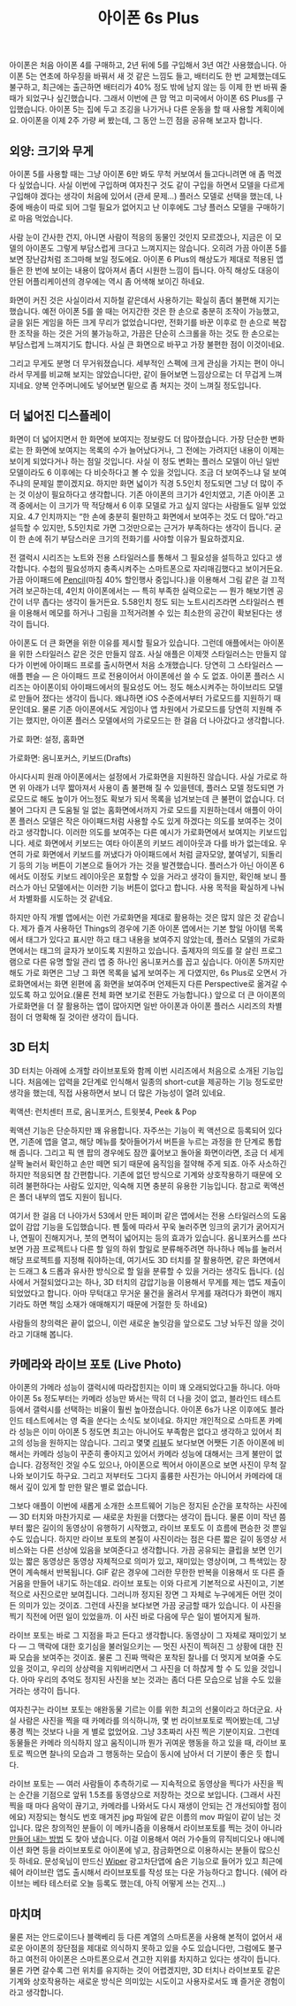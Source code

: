 ﻿---
title: 아이폰 6s Plus
categories:
  - ideas
tags:
  - 3d-touch
  - 3d-터치
  - 6s
  - iphone
  - live-photo
  - plus
  - 라이브-포토
  - 스마트폰
  - 아이폰
  - 카메라
pubDate: 2015-11-29
description: 기본 설명을 입력하세요
---

아이폰은 처음 아이폰 4를 구매하고, 2년 뒤에 5를 구입해서 3년 여간 사용했습니다. 아이폰 5는 연초에 하우징을 바꿔서 새 것 같은 느낌도 들고, 배터리도 한 번 교체했는데도 불구하고, 최근에는 출근하면 배터리가 40% 정도 밖에 남지 않는 등 이제 한 번 바꿔 줄 때가 되었구나 싶긴했습니다. 그래서 이번에 큰 맘 먹고 미국에서 아이폰 6S Plus를 구입했습니다. 아이폰 5는 집에 두고 조깅을 나가거나 다른 운동을 할 때 사용할 계획이에요. 아이폰을 이제 2주 가량 써 봤는데, 그 동안 느낀 점을 공유해 보고자 합니다.

## 외양: 크기와 무게

아이폰 5를 사용할 때는 그냥 아이폰 6만 봐도 무척 커보여서 들고다니려면 애 좀 먹겠다 싶었습니다. 사실 이번에 구입하며 여자친구 것도 같이 구입을 하면서 모델을 다르게 구입해야 겠다는 생각이 처음에 있어서 (관세 문제…) 플러스 모델로 선택을 했는데, 나중에 배송이 따로 되어 그럴 필요가 없어지고 난 이후에도 그냥 플러스 모델을 구매하기로 마음 먹었습니다.

사람 눈이 간사한 건지, 아니면 사람이 적응의 동물인 것인지 모르겠으나, 지금은 이 모델의 아이폰도 그렇게 부담스럽게 크다고 느껴지지는 않습니다. 오히려 가끔 아이폰 5를 보면 장난감처럼 조그마해 보일 정도에요. 아이폰 6 Plus의 해상도가 제대로 적용된 앱들은 한 번에 보이는 내용이 많아져서 좀더 시원한 느낌이 듭니다. 아직 해상도 대응이 안된 어플리케이션의 경우에는 역시 좀 어색해 보이긴 하네요.

화면이 커진 것은 사실이라서 지하철 같은데서 사용하기는 확실히 좀더 불편해 지기는 했습니다. 예전 아이폰 5를 쓸 때는 어지간한 것은 한 손으로 충분히 조작이 가능했고, 글을 읽든 게임을 하든 크게 무리가 없었습니다만, 전화기를 바꾼 이후로 한 손으로 복잡한 조작을 하는 것은 거의 불가능하고, 가끔은 단순히 스크롤을 하는 것도 한 손으로는 부담스럽게 느껴지기도 합니다. 사실 큰 화면으로 바꾸고 가장 불편한 점이 이것이네요.

그리고 무게도 분명 더 무거워졌습니다. 세부적인 스펙에 크게 관심을 가지는 편이 아니라서 무게를 비교해 보지는 않았습니다만, 같이 들어보면 느낌상으로는 더 무겁게 느껴지네요. 양복 안주머니에도 넣어보면 밑으로 좀 쳐지는 것이 느껴질 정도입니다.

## 더 넓어진 디스플레이

화면이 더 넓어지면서 한 화면에 보여지는 정보량도 더 많아졌습니다. 가장 단순한 변화로는 한 화면에 보여지는 목록의 수가 늘어났다거나, 그 전에는 가려지던 내용이 이제는 보이게 되었다거나 하는 점일 것입니다. 사실 이 정도 변화는 플러스 모델이 아닌 일반 모델이라도 6 이후에는 다 비슷하다고 볼 수 있을 것입니다. 조금 더 보여주느냐 덜 보여주냐의 문제일 뿐이겠지요. 하지만 화면 넓이가 직경 5.5인치 정도되면 그냥 더 많이 주는 것 이상이 필요하다고 생각합니다. 기존 아이폰의 크기가 4인치였고, 기존 아이폰 고객 중에서는 이 크기가 딱 적당해서 6 이후 모델로 가고 싶지 않다는 사람들도 일부 있었지요. 4.7 인치까지는 “한 손에 충분히 쥘만하고 화면에서 보여주는 것도 더 많아.”라고 설득할 수 있지만, 5.5인치로 가면 그것만으로는 근거가 부족하다는 생각이 듭니다. 굳이 한 손에 쥐기 부담스러운 크기의 전화기를 사야할 이유가 필요하겠지요.

전 갤럭시 시리즈는 노트와 전용 스타일러스를 통해서 그 필요성을 설득하고 있다고 생각합니다. 수첩의 필요성까지 충족시켜주는 스마트폰으로 자리매김했다고 보이거든요. 가끔 아이패드에 [Pencil](http://www.fiftythree.com/pencil)(마침 40% 할인행사 중입니다.)을 이용해서 그림 같은 걸 끄적거려 보곤하는데, 4인치 아이폰에서는 — 특히 부족한 실력으로는 — 뭔가 해보기엔 공간이 너무 좁다는 생각이 들거든요. 5.58인치 정도 되는 노트시리즈라면 스타일러스 펜을 이용해서 메모를 하거나 그림을 끄적거려볼 수 있는 최소한의 공간이 확보된다는 생각이 듭니다.

아이폰도 더 큰 화면을 위한 이유를 제시할 필요가 있습니다. 그런데 애플에서는 아이폰을 위한 스타일러스 같은 것은 만들지 않죠. 사실 애플은 이제껏 스타일러스는 만들지 않다가 이번에 아이패드 프로를 출시하면서 처음 소개했습니다. 당연히 그 스타일러스 — 애플 펜슬 — 은 아이패드 프로 전용이어서 아이폰에선 쓸 수 도 없죠. 아이폰 플러스 시리즈는 아이폰이되 아이패드에서의 필요성도 어느 정도 해소시켜주는 하이브리드 모델로 만들어 졌다는 생각이 듭니다. 왜냐하면 iOS 수준에서부터 가로모드를 지원하기 때문인데요. 물론 기존 아이폰에서도 게임이나 앱 차원에서 가로모드를 당연히 지원해 주기는 했지만, 아이폰 플러스 모델에서의 가로모드는 한 걸음 더 나아갔다고 생각합니다.

가로 화면: 설정, 홈화면

 가로화면: 옴니포커스, 키보드(Drafts)

아시다시피 원래 아이폰에서는 설정에서 가로화면을 지원하진 않습니다. 사실 가로로 하면 위 아래가 너무 짧아져서 사용이 좀 불편해 질 수 있을텐데, 플러스 모델 정도되면 가로모드로 해도 높이가 어느정도 확보가 되서 목록을 넘겨보는데 큰 불편이 없습니다. 더불어 그다지 큰 도움될 일 없는 홈화면에서까지 가로 모드를 지원하는데서 애플이 아이폰 플러스 모델은 작은 아이패드처럼 사용할 수도 있게 하겠다는 의도를 보여주는 것이라고 생각합니다. 이러한 의도를 보여주는 다른 예시가 가로화면에서 보여지는 키보드입니다. 세로 화면에서 키보드는 여타 아이폰의 키보드 레이아웃과 다를 바가 없는데요. 우연히 가로 화면에서 키보드를 꺼냈다가 아이패드에서 처럼 글자모양, 붙여넣기, 되돌리기 등의 기능 버튼이 기본으로 들어가 가는 것을 발견했습니다. 플러스가 아닌 아이폰 6에서도 이정도 키보드 레이아웃은 포함할 수 있을 거라고 생각이 들지만, 확인해 보니 플러스가 아닌 모델에서는 이러한 기능 버튼이 없다고 합니다. 사용 목적을 확실하게 나눠서 차별화를 시도하는 것 같네요.

하지만 아직 개별 앱에서는 이런 가로화면을 제대로 활용하는 것은 많지 않은 것 같습니다. 제가 즐겨 사용하던 Things의 경우에 기존 아이폰 앱에서는 기본 할일 아이템 목록에서 태그가 있다고 표시만 하고 태그 내용을 보여주지 않았는데, 플러스 모델의 가로화면에서는 태그의 글자가 보이도록 지원하고 있습니다. 출제자의 의도를 잘 살린 프로그램으로 다른 유명 할일 관리 앱 중 하나인 옴니포커스를 꼽고 싶습니다. 아이폰 5까지만 해도 가로 화면은 그냥 그 화면 목록을 넓게 보여주는 게 다였지만, 6s Plus로 오면서 가로화면에서는 화면 왼편에 홈 화면을 보여주며 언제든지 다른 Perspective로 옮겨갈 수 있도록 하고 있어요.(물론 전체 화면 보기로 전환도 가능합니다.) 앞으로 더 큰 아이폰의 가로화면을 더 잘 활용하는 앱이 많아지면 일반 아이폰과 아이폰 플러스 시리즈의 차별점이 더 명확해 질 것이란 생각이 듭니다.

## 3D 터치

3D 터치는 아래에 소개할 라이브포토와 함께 이번 시리즈에서 처음으로 소개된 기능입니다. 처음에는 압력을 2단계로 인식해서 일종의 short-cut을 제공하는 기능 정도로만 생각을 했는데, 직접 사용하면서 보니 더 많은 가능성이 열려 있네요.

 퀵액션: 런치센터 프로, 옴니포커스, 트윗봇4, Peek & Pop

퀵액션 기능은 단순하지만 꽤 유용합니다. 자주쓰는 기능이 퀵 액션으로 등록되어 있다면, 기존에 앱을 열고, 해당 메뉴를 찾아들어가서 버튼을 누르는 과정을 한 단계로 통합해 줍니다. 그리고 픽 앤 팝의 경우에도 잠깐 훑어보고 돌아올 화면이라면, 조금 더 세게 살짝 눌러서 확인하고 손만 떼면 되기 때문에 움직임을 절약해 주게 되죠. 아주 사소하긴 하지만 적응되면 참 간편합니다. 기존에 없던 방식으로 기계와 상호작용하기 때문에 오히려 불편하다는 사람도 있지만, 익숙해 지면 충분히 유용한 기능입니다. 참고로 퀵액션은 폴더 내부의 앱도 지원이 됩니다.

여기서 한 걸음 더 나아가서 53에서 만든 페이퍼 같은 앱에서는 전용 스타일러스의 도움 없이 감압 기능을 도입했습니다. 펜 툴에 따라서 꾸욱 눌러주면 잉크의 굵기가 굵어지거나, 연필이 진해지거나, 붓의 면적이 넓어지는 등의 효과가 있습니다. 옴니포커스를 쓰다보면 가끔 프로젝트나 다른 할 일의 하위 할일로 분류해주려면 하나하나 메뉴를 눌러서 해당 프로젝트를 지정해 줘야하는데, 여기서도 3D 터치를 잘 활용하면, 같은 화면에서는 드래그 & 드롭과 유사한 방식으로 할 일을 분류할 수 있을 거라는 생각도 듭니다. (심사에서 거절되었다고는 하나, 3D 터치의 감압기능을 이용해서 무게를 제는 앱도 제출이 되었었다고 합니다. 아마 무턱대고 무거운 물건을 올려서 무게를 재려다가 화면이 깨지기라도 하면 책임 소재가 애매해지기 때문에 거절한 듯 하네요)

사람들의 창의력은 끝이 없으니, 이런 새로운 놀잇감을 앞으로도 그냥 놔두진 않을 것이라고 기대해 봅니다.

## 카메라와 라이브 포토 (Live Photo)

아이폰의 가메라 성능이 갤럭시에 따라잡힌지는 이미 꽤 오래되었다고들 하니다. 아마 아이폰 5s 정도부터는 카메라 성능만 봐서는 딱히 더 나을 것이 없고, 블라인드 테스트 등에서 갤럭시를 선택하는 비율이 훨씬 높아졌습니다. 아이폰 6s가 나온 이후에도 블라인드 테스트에서는 영 죽을 쑨다는 소식도 보이네요. 하지만 개인적으로 스마트폰 카메라 성능은 이미 아이폰 5 정도면 최고는 아니어도 부족함은 없다고 생각하고 있어서 최고의 성능을 원하지는 않습니다. 그리고 몇몇 [리뷰](http://austinmann.com/trek/iphone-6s-camera-review-switzerland)도 보다보면 어쨋든 기존 아이폰에 비해서는 카메라 성능이 꾸준히 좋아지고 있어서 카메라 성능에 대해서는 크게 불만이 없습니다. 감정적인 것일 수도 있으나, 아이폰으로 찍어서 아이폰으로 보면 사진이 무척 잘 나와 보이기도 하구요. 그리고 저부터도 그다지 훌륭한 사진가는 아니어서 카메라에 대해서 깊이 있게 할 만한 말은 별로 없습니다.

그보다 애플이 이번에 새롭게 소개한 소프트웨어 기능은 정지된 순간을 포착하는 사진에 — 3D 터치와 마찬가지로 — 새로운 차원을 더했다는 생각이 듭니다. 물론 이미 작년 쯤부터 짧은 길이의 동영상이 유행하기 시작했고, 라이브 포토도 이 흐름에 편승한 것 뿐일 수도 있습니다. 하지만 라이브 포토의 본질이 사진이라는 점은 다른 짧은 길이 동영상 서비스와는 다른 선상에 있음을 보여준다고 생각합니다. 가끔 공유되는 클립을 보면 인기있는 짧은 동영상은 동영상 자체적으로 의미가 있고, 재미있는 영상이며, 그 특색있는 장면이 계속해서 반복됩니다. GIF 같은 경우에 그러한 무한한 반복을 이용해서 또 다른 즐거움을 만들어 내기도 하는데요. 라이브 포토는 이와 다르게 기본적으로 사진이고, 기본적으로 사진으로만 보여집니다. 그러니까 정지된 장면 그 자체로 누구에게든 어떤 것이든 의미가 있는 것이죠. 그런데 사진을 보다보면 가끔 궁금할 때가 있습니다. 이 사진을 찍기 직전에 어떤 일이 있었을까. 이 사진 바로 다음에 무슨 일이 벌어지게 될까.

라이브 포토는 바로 그 지점을 파고 든다고 생각합니다. 동영상이 그 자체로 재미있기 보다 — 그 맥락에 대한 호기심을 불러일으키는 — 멋진 사진이 찍혀진 그 상황에 대한 진짜 모습을 보여주는 것이죠. 물론 그 진짜 맥락은 포착된 찰나를 더 멋지게 보여줄 수도 있을 것이고, 우리의 상상력을 지워버리면서 그 사진을 더 하찮게 할 수 도 있을 것입니다. 아마 우리의 추억도 정지된 사진을 보는 것과는 좀더 다른 모습으로 남을 수도 있을 거라는 생각이 듭니다.

여자친구는 라이브 포토는 애완동물 기르는 이를 위한 최고의 선물이라고 하더군요. 사실 사람은 사진을 찍을 때 카메라를 의식하니까, 몇 번 라이브포토로 찍어봤는데, 그냥 풍경 찍는 것보다 나을 게 별로 없었어요. 그냥 3초짜리 사진 찍은 기분이지요. 그런데 동물들은 카메라 의식하지 않고 움직이니까 뭔가 귀여운 행동을 하고 있을 때, 라이브 포토로 찍으면 찰나의 모습과 그 행동하는 모습이 동시에 남아서 더 기분이 좋은 듯 합니다.

라이브 포토는 — 여러 사람들이 추측하기로 — 지속적으로 동영상을 찍다가 사진을 찍는 순간을 기점으로 앞뒤 1.5초를 동영상으로 저장하는 것으로 보입니다. (그래서 사진 찍을 때 마다 음악이 끊기고, 카메라를 나와서도 다시 재생이 안되는 건 개선되야할 점이에요) 저장되는 형식도 번호 매겨진 jpg 파일에 같은 이름의 mov 파일이 같이 남는 것입니다. 많은 창의적인 분들이 이 메카니즘을 이용해서 라이브포토를 찍는 것이 아니라 [만들어 내는 방법](http://sharepid.tistory.com/1054) 도 찾아 냈습니다. 이걸 이용해서 여러 가수들의 뮤직비디오나 애니메이션 화면 등을 라이브포토로 아이폰에 넣고, 잠금화면으로 이용하시는 분들이 많으신 듯 하네요. 문성욱님이 만드신 [Wiper](https://appsto.re/us/NBhM9.i) 광고차단앱에 숨은 기능으로 들어가 있고 최근에 쉐어 라이브란 앱도 출시해서 라이브포토를 작성 또는 다운 가능하다고 합니다. (쉐어 라이브는 베타 테스터로 오늘 등록도 했는데, 아직 어떻게 쓰는 건지…)

## 마치며

물론 저는 안드로이드나 블랙베리 등 다른 계열의 스마트폰을 사용해 본적이 없어서 새로운 아이폰의 장단점을 제대로 의식하지 못하고 있을 수도 있습니다만, 그럼에도 불구하고 여전히 아이폰은 스마트폰으로서 견고한 지위를 차지하고 있다는 생각이 듭니다. 물론 가면 갈수록 그런 위치를 유지하는 것이 어렵겠지만, 3D 터치나 라이브포토 같은 기계와 상호작용하는 새로운 방식은 의미있는 시도이고 사용자로서도 꽤 즐거운 경험이라고 생각합니다.


